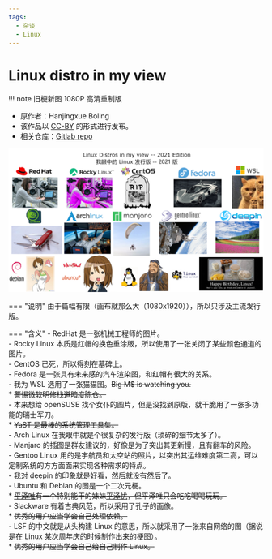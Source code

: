 ```yaml
---
tags:
  - 杂谈
  - Linux
---
```


# Linux distro in my view

!!! note
    旧梗新图 1080P 高清重制版

- 原作者：Hanjingxue Boling
- 该作品以 [CC-BY](https://creativecommons.org/licenses/by/4.0/deed.zh) 的形式进行发布。
- 相关仓库：[Gitlab repo](https://gitlab.com/reuleaux-triangle/Documentation-archive)

![T005](./images/T005.png)

=== "说明"
    由于篇幅有限（画布就那么大（1080x1920）），所以只涉及主流发行版。

=== "含义"
    - RedHat 是一张机械工程师的图片。  
    - Rocky Linux 本质是红帽的换色重涂版，所以使用了一张关闭了某些颜色通道的图片。  
    - CentOS 已死，所以得刻在墓碑上。  
    - Fedora 是一张具有未来感的汽车渲染图，和红帽有很大的关系。  
    - 我为 WSL 选用了一张猫猫图。<del>Big M$ is watching you.</del>  
        * <del>警惕微软明修栈道暗度陈仓。</del>   
    - 本来想给 openSUSE 找个女仆的图片，但是没找到原版，就干脆用了一张多功能的瑞士军刀。  
        * <del>YaST 是最棒的系统管理工具集。</del>    
    - Arch Linux 在我眼中就是个很复杂的发行版（琐碎的细节太多了）。  
    - Manjaro 的插图是群友建议的，好像是为了突出其更新慢，且有翻车的风险。  
    - Gentoo Linux 用的是宇航员和太空站的照片，以突出其运维难度第二高，可以定制系统的方方面面来实现各种需求的特点。  
    - 我对 deepin 的印象就是好看，然后就没有然后了。  
    - Ubuntu 和 Debian 的图是一个二次元梗。  
        * <del>[平泽唯](https://zh.moegirl.org.cn/%E5%B9%B3%E6%B3%BD%E5%94%AF)有一个特别能干的妹妹[平泽忧](https://zh.moegirl.org.cn/%E5%B9%B3%E6%B3%BD%E5%BF%A7)，但平泽唯只会吃吃喝喝玩玩。</del>  
    - Slackware 有着古典风范，所以采用了孔子的画像。  
        * <del>优秀的用户应当学会自己处理依赖。</del>  
    - LSF 的中文就是从头构建 Linux 的意思，所以就采用了一张来自网络的图（据说是在 Linux 某次周年庆的时候制作出来的梗图）。  
        * <del>优秀的用户应当学会自己给自己制作 Linux。</del> 